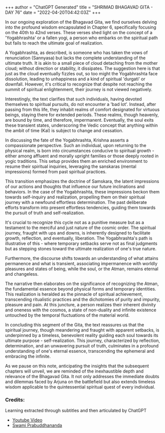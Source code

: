 +++
author = "ChatGPT Generated"
title = "SHRIMAD BHAGAVAD GITA - DAY 76"
date = "2022-04-20T04:42:03Z"
+++

In our ongoing exploration of the Bhagavad Gita, we find ourselves delving into the profound wisdom encapsulated in Chapter 6, specifically focusing on the 40th to 42nd verses. These verses shed light on the concept of a 'Yogabhrashta' or a fallen yogi, a person who embarks on the spiritual path but fails to reach the ultimate goal of realization.

A Yogabhrashta, as described, is someone who has taken the vows of renunciation (Sannyasa) but lacks the complete understanding of the ultimate truth. It is akin to a small piece of cloud detaching from the mother cloud; without direction or stability, it dissipates. The suggestion here is that just as the cloud eventually fizzles out, so too might the Yogabhrashta face dissolution, leading to unhappiness and a kind of spiritual 'durgati' or downfall. However, it's critical to recognize that despite not reaching the summit of spiritual enlightenment, their journey is not viewed negatively.

Interestingly, the text clarifies that such individuals, having devoted themselves to spiritual pursuits, do not encounter a 'bad lot'. Instead, after passing from this life, they inhabit realms of comfort designated for virtuous beings, staying there for extended periods. These realms, though heavenly, are bound by time, and therefore, impermanent. Eventually, the soul exits these transient states, underscoring the Vedic concept that anything within the ambit of time (Kal) is subject to change and cessation.

In discussing the fate of the Yogabhrashta, Krishna asserts a compassionate perspective. Such an individual, upon returning to the physical realm, is born into circumstances conducive to spiritual growth - either among affluent and morally upright families or those deeply rooted in yogic traditions. This setup provides them an enriched environment to resume their spiritual inquiries, leveraging the sanskaras (mental impressions) formed from past spiritual practices.

This transition emphasizes the doctrine of Samskara, the latent impressions of our actions and thoughts that influence our future inclinations and behaviors. In the case of the Yogabhrashta, these impressions beckon them towards self-inquiry and realization, propelling them on their spiritual journey with a newfound effortless determination. The past deliberate efforts transform into present effortless tendencies, guiding them towards the pursuit of truth and self-realization.

It's crucial to recognize this cycle not as a punitive measure but as a testament to the merciful and just nature of the cosmic order. The spiritual journey, fraught with ups and downs, is inherently designed to facilitate growth, reflection, and eventually, liberation. The Yogabhrashta's path is illustrative of this - where temporary setbacks serve not as final judgments but as stepping stones toward the ultimate realization of one's true nature.

Furthermore, the discourse shifts towards an understanding of what attains permanence and what is transient, associating impermanence with worldly pleasures and states of being, while the soul, or the Atman, remains eternal and changeless.

The narrative then elaborates on the significance of recognizing the Atman, the fundamental essence beyond physical forms and temporary identities. This realization is heralded as the pinnacle of spiritual achievement, transcending ritualistic practices and the dichotomies of purity and impurity, pleasure and pain. At this juncture, a person realizes their inherent divinity and oneness with the cosmos, a state of non-duality and infinite existence untouched by the temporal fluctuations of the material world.

In concluding this segment of the Gita, the text reassures us that the spiritual journey, though meandering and fraught with apparent setbacks, is underpinned by a timeless, benevolent reality guiding each soul towards its ultimate purpose - self-realization. This journey, characterized by reflection, determination, and an unwavering pursuit of truth, culminates in a profound understanding of one's eternal essence, transcending the ephemeral and embracing the infinite.

As we pause on this note, anticipating the insights that the subsequent chapters will unveil, we are reminded of the inexhaustible depth and relevance of the Bhagavad Gita. It not only addresses the immediate doubts and dilemmas faced by Arjuna on the battlefield but also extends timeless wisdom applicable to the quintessential spiritual quest of every individual.

### Credits:
Learning extracted through subtitles and then articulated by ChatGPT  
* [Youtube Video](https://www.youtube.com/watch?v=IOLaA1dZSw4)  
* [Swami Prabuddhananda](https://www.youtube.com/@upanishadswithswamiprabudd4019/streams)